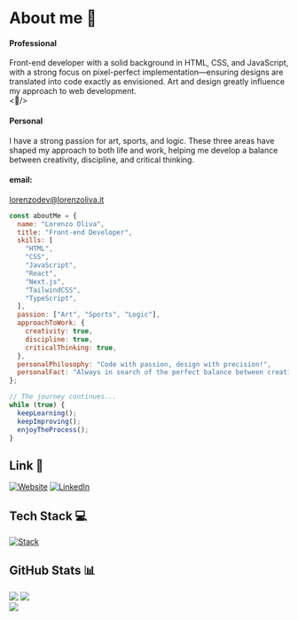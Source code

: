 # About me 🌌
#### Professional
Front-end developer with a solid background in HTML, CSS, and JavaScript, with a strong focus on pixel-perfect implementation—ensuring designs are translated into code exactly as envisioned. Art and design greatly influence my approach to web development. <br/>
<🎨/> 
#### Personal
I have a strong passion for art, sports, and logic. These three areas have shaped my approach to both life and work, helping me develop a balance between creativity, discipline, and critical thinking.

#### email:
lorenzodev@lorenzoliva.it

```javascript
const aboutMe = {
  name: "Lorenzo Oliva",
  title: "Front-end Developer",
  skills: [
    "HTML",
    "CSS",
    "JavaScript",
    "React",
    "Next.js",
    "TailwindCSS",
    "TypeScript",
  ],
  passion: ["Art", "Sports", "Logic"],
  approachToWork: {
    creativity: true,
    discipline: true,
    criticalThinking: true,
  },
  personalPhilosophy: "Code with passion, design with precision!",
  personalFact: "Always in search of the perfect balance between creativity and logic.",
};
```
```javascript
// The journey continues...
while (true) {
  keepLearning();
  keepImproving();
  enjoyTheProcess();
}

```

## Link 🔗
[![Website](https://img.shields.io/badge/Lorenzoliva-Visit-blue?logo=google-chrome)](https://www.lorenzoliva.it) 
[![LinkedIn](https://img.shields.io/badge/LinkedIn-%230077B5.svg?logo=linkedin&logoColor=white)](https://www.linkedin.com/in/lorenzoliva/)

## Tech Stack 💻

[![Stack](https://skillicons.dev/icons?i=nextjs,sass,typescript,tailwind,react,javascript,css,html,github,vercel,photoshop)](https://skillicons.dev)

## GitHub Stats 📊
![](https://github-readme-stats.vercel.app/api?username=Lorenzolivacode&theme=dark&hide_border=false&include_all_commits=false&count_private=false)
![](https://github-readme-streak-stats.herokuapp.com/?user=Lorenzolivacode&theme=dark&hide_border=false)<br/>
![](https://github-readme-stats.vercel.app/api/top-langs/?username=Lorenzolivacode&theme=dark&hide_border=false&include_all_commits=false&count_private=false&layout=compact)

<!--
**Lorenzolivacode/Lorenzolivacode** is a ✨ _special_ ✨ repository because its `README.md` (this file) appears on your GitHub profile.

Here are some ideas to get you started:

- 🔭 I’m currently working on ...
- 🌱 I’m currently learning ...
- 👯 I’m looking to collaborate on ...
- 🤔 I’m looking for help with ...
- 💬 Ask me about ...
- 📫 How to reach me: ...
- 😄 Pronouns: ...
- ⚡ Fun fact: ...
-->
